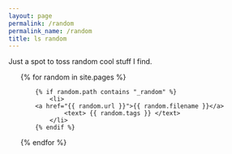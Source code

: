 ```yaml
---
layout: page
permalink: /random
permalink_name: /random
title: ls random
---
```

Just a spot to toss random cool stuff I find.
<ul>
  {% for random in site.pages %}

		{% if random.path contains "_random" %}
			<li>
      	<a href="{{ random.url }}">{{ random.filename }}</a>
				<text> {{ random.tags }} </text>
			</li>
		{% endif %}
  
  {% endfor %}
</ul>
